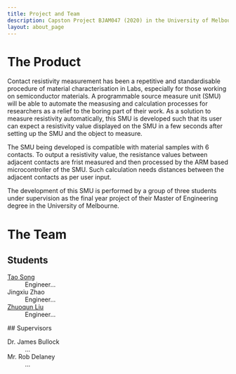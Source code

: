 ```yaml
---
title: Project and Team
description: Capston Project BJAM047 (2020) in the University of Melbourne
layout: about_page
---
```

# The Product
Contact resistivity measurement has been a repetitive and standardisable procedure of material characterisation in Labs, especially for those working on semiconductor materials. A programmable source measure unit (SMU) will be able to automate the measusing and calculation processes for researchers as a relief to the boring part of their work. As a solution to measure resistivity automatically, this SMU is developed such that its user can expect a resistivity value displayed on the SMU in a few seconds after setting up the SMU and the object to measure.

The SMU being developed is compatible with material samples with 6 contacts. To output a resistivity value, the resistance values between adjacent contacts are frist measured and then processed by the ARM based  microcontroller of the SMU. Such calculation needs distances between the adjacent contacts as per user input.

The development of this SMU is performed by a group of three students under supervision as the final year project of their Master of Engineering degree in the University of Melbourne.
# The Team
## Students
  <dl>
  <dt><a href="https://www.linkedin.com/in/tao-collin-song-69b60b94/">Tao Song</a></dt>
  <dd>Engineer...</dd>
  <dt><a>Jingxiu Zhao</a></dt>
  <dd>Engineer...</dd>
  <dt><a href="https://www.linkedin.com/in/zhuoqun-nero-liu/">Zhuoqun Liu</a></dt>
  <dd>Engineer...</dd>
  </dl>
## Supervisors
  <dl>
  <dt>Dr. James Bullock</dt>
  <dd>...</dd>
  <dt>Mr. Rob Delaney</dt>
  <dd>...</dd>
  </dl>
